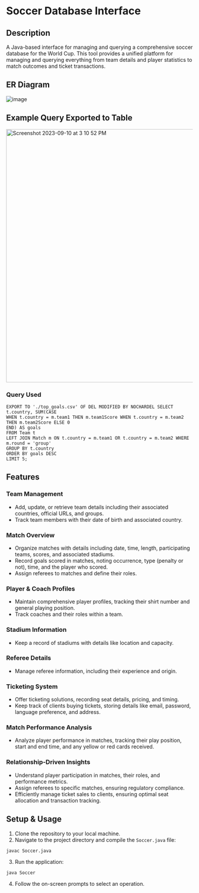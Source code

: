 # Soccer Database Interface

## Description
A Java-based interface for managing and querying a comprehensive soccer database for the World Cup. This tool provides a unified platform for managing and querying everything from team details and player statistics to match outcomes and ticket transactions. 

## ER Diagram
![image](https://github.com/kianfattahy/Soccer_Database/assets/94335877/4afa4e71-9c0a-4baa-bcd5-fcb1416df840)

## Example Query Exported to Table
<img width="681" alt="Screenshot 2023-09-10 at 3 10 52 PM" src="https://github.com/kianfattahy/Soccer_Database/assets/94335877/0c159bd7-2f06-4b6d-9559-1b31cfbd0ddd">

### Query Used
```
EXPORT TO './top_goals.csv' OF DEL MODIFIED BY NOCHARDEL SELECT t.country, SUM(CASE
WHEN t.country = m.team1 THEN m.team1Score WHEN t.country = m.team2 THEN m.team2Score ELSE 0
END) AS goals
FROM Team t
LEFT JOIN Match m ON t.country = m.team1 OR t.country = m.team2 WHERE m.round = 'group'
GROUP BY t.country
ORDER BY goals DESC
LIMIT 5;
```

## Features

### Team Management
- Add, update, or retrieve team details including their associated countries, official URLs, and groups.
- Track team members with their date of birth and associated country.

### Match Overview
- Organize matches with details including date, time, length, participating teams, scores, and associated stadiums.
- Record goals scored in matches, noting occurrence, type (penalty or not), time, and the player who scored.
- Assign referees to matches and define their roles.

### Player & Coach Profiles
- Maintain comprehensive player profiles, tracking their shirt number and general playing position.
- Track coaches and their roles within a team.

### Stadium Information
- Keep a record of stadiums with details like location and capacity.

### Referee Details
- Manage referee information, including their experience and origin.

### Ticketing System
- Offer ticketing solutions, recording seat details, pricing, and timing.
- Keep track of clients buying tickets, storing details like email, password, language preference, and address.

### Match Performance Analysis
- Analyze player performance in matches, tracking their play position, start and end time, and any yellow or red cards received.

### Relationship-Driven Insights
- Understand player participation in matches, their roles, and performance metrics.
- Assign referees to specific matches, ensuring regulatory compliance.
- Efficiently manage ticket sales to clients, ensuring optimal seat allocation and transaction tracking.

## Setup & Usage
1. Clone the repository to your local machine.
2. Navigate to the project directory and compile the `Soccer.java` file:
```
javac Soccer.java
```
3. Run the application:
```
java Soccer
```
4. Follow the on-screen prompts to select an operation.
